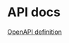 # API docs

[OpenAPI definition](https://docs.whatstack.io/api/latest/whatstack-openapi-definition.yaml)
